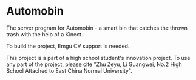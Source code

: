 # Automobin
The server program for Automobin - a smart bin that catches the thrown trash with the help of a Kinect.

To build the project, Emgu CV support is needed.

This project is a part of a high school student's innovation project. To use any part of the project, please cite "Zhu Zeyu, Li Guangwei, No.2 High School Attached to East China Normal University".
